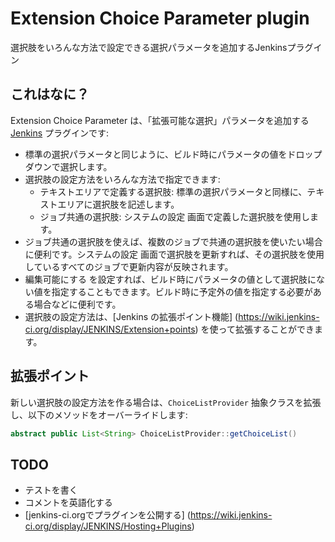 Extension Choice Parameter plugin
=================================

選択肢をいろんな方法で設定できる選択パラメータを追加するJenkinsプラグイン

これはなに？
------------

Extension Choice Parameter は、「拡張可能な選択」パラメータを追加する [Jenkins](http://jenkins-ci.org/) プラグインです: 

* 標準の選択パラメータと同じように、ビルド時にパラメータの値をドロップダウンで選択します。
* 選択肢の設定方法をいろんな方法で指定できます:
	* テキストエリアで定義する選択肢: 標準の選択パラメータと同様に、テキストエリアに選択肢を記述します。
	* ジョブ共通の選択肢: システムの設定 画面で定義した選択肢を使用します。
* ジョブ共通の選択肢を使えば、複数のジョブで共通の選択肢を使いたい場合に便利です。システムの設定 画面で選択肢を更新すれば、その選択肢を使用しているすべてのジョブで更新内容が反映されます。
* 編集可能にする を設定すれば、ビルド時にパラメータの値として選択肢にない値を指定することもできます。ビルド時に予定外の値を指定する必要がある場合などに便利です。
* 選択肢の設定方法は、[Jenkins の拡張ポイント機能] (https://wiki.jenkins-ci.org/display/JENKINS/Extension+points) を使って拡張することができます。

拡張ポイント
------------

新しい選択肢の設定方法を作る場合は、`ChoiceListProvider` 抽象クラスを拡張し、以下のメソッドをオーバーライドします:

```java
abstract public List<String> ChoiceListProvider::getChoiceList()
```

TODO
----

* テストを書く
* コメントを英語化する
* [jenkins-ci.orgでプラグインを公開する] (https://wiki.jenkins-ci.org/display/JENKINS/Hosting+Plugins)


